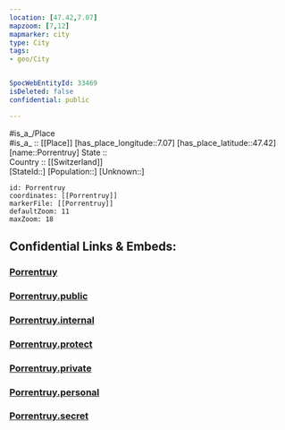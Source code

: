 ```yaml
---
location: [47.42,7.07] 
mapzoom: [7,12] 
mapmarker: city 
type: City
tags:
- geo/City


SpocWebEntityId: 33469
isDeleted: false
confidential: public

---
```

#is_a_/Place  
#is_a_ :: [[Place]] 
[has_place_longitude::7.07] 
[has_place_latitude::47.42] 
[name::Porrentruy] 
State ::  
Country :: [[Switzerland]]  
[StateId::] 
[Population::] 
[Unknown::] 


```leaflet
id: Porrentruy
coordinates: [[Porrentruy]] 
markerFile: [[Porrentruy]] 
defaultZoom: 11 
maxZoom: 18
```


## Confidential Links & Embeds: 

### [Porrentruy](/_Standards/Earth/Continent/Europe/Europe~Central/Switzerland/Switzerland~Cantons/Jura,Canton/City/Porrentruy.md) 

### [Porrentruy.public](/_public/Earth/Continent/Europe/Europe~Central/Switzerland/Switzerland~Cantons/Jura,Canton/City/Porrentruy.public.md) 

### [Porrentruy.internal](/_internal/Earth/Continent/Europe/Europe~Central/Switzerland/Switzerland~Cantons/Jura,Canton/City/Porrentruy.internal.md) 

### [Porrentruy.protect](/_protect/Earth/Continent/Europe/Europe~Central/Switzerland/Switzerland~Cantons/Jura,Canton/City/Porrentruy.protect.md) 

### [Porrentruy.private](/_private/Earth/Continent/Europe/Europe~Central/Switzerland/Switzerland~Cantons/Jura,Canton/City/Porrentruy.private.md) 

### [Porrentruy.personal](/_personal/Earth/Continent/Europe/Europe~Central/Switzerland/Switzerland~Cantons/Jura,Canton/City/Porrentruy.personal.md) 

### [Porrentruy.secret](/_secret/Earth/Continent/Europe/Europe~Central/Switzerland/Switzerland~Cantons/Jura,Canton/City/Porrentruy.secret.md)

